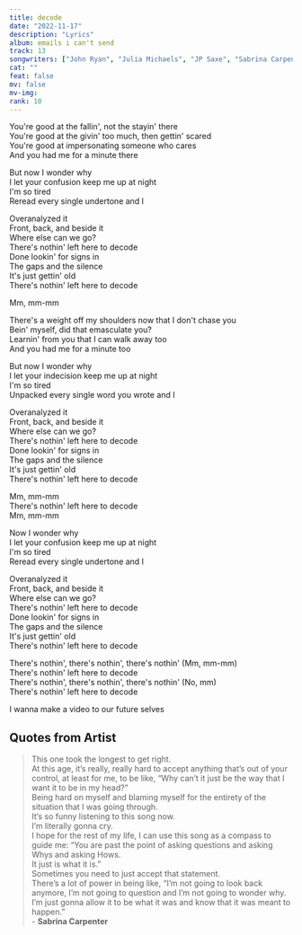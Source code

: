 ```yaml
---
title: decode
date: "2022-11-17"
description: "Lyrics"
album: emails i can't send
track: 13
songwriters: ["John Ryan", "Julia Michaels", "JP Saxe", "Sabrina Carpenter"]
cat: ""
feat: false
mv: false
mv-img:
rank: 10
---
```


<p className="verse-one">
You're good at the fallin', not the stayin' there<br />
You're good at the givin' too much, then gettin' scared <br />
You're good at impersonating someone who cares<br />
And you had me for a minute there <br />
</p>
<p className="pre-chorus">
But now I wonder why <br />
I let your confusion keep me up at night <br />
I'm so tired <br />
Reread every single undertone and I <br />
</p>
<p className="chorus">
Overanalyzed it <br />
Front, back, and beside it <br />
Where else can we go? <br />
There's nothin' left here to decode <br />
Done lookin' for signs in <br />
The gaps and the silence <br />
It's just gettin' old <br />
There's nothin' left here to decode <br />
</p>
<p className="post-chorus">
Mm, mm-mm <br />
</p>
<p className="verse-two">
There's a weight off my shoulders now that I don't chase you <br />
Bein' myself, did that emasculate you? <br />
Learnin' from you that I can walk away too <br />
And you had me for a minute too <br />
</p>
<p className="pre-chorus">
But now I wonder why <br />
I let your indecision keep me up at night <br />
I'm so tired <br />
Unpacked every single word you wrote and I <br />
</p>
<p className="chorus">
Overanalyzed it <br />
Front, back, and beside it <br />
Where else can we go? <br />
There's nothin' left here to decode <br />
Done lookin' for signs in <br />
The gaps and the silence <br />
It's just gettin' old <br />
There's nothin' left here to decode <br />
</p>
<p className="post-chorus">
Mm, mm-mm <br />
There's nothin' left here to decode <br />
Mm, mm-mm <br />
</p>
<p className="pre-chorus">
Now I wonder why <br />
I let your confusion keep me up at night <br />
I'm so tired <br />
Reread every single undertone and I <br />
</p>
<p className="chorus">
Overanalyzed it <br />
Front, back, and beside it <br />
Where else can we go? <br />
There's nothin' left here to decode <br />
Done lookin' for signs in <br />
The gaps and the silence <br />
It's just gettin' old <br />
There's nothin' left here to decode <br />
</p>
<p className="post-chorus">
There's nothin', there's nothin', there's nothin' (Mm, mm-mm) <br />
There's nothin' left here to decode <br />
There's nothin', there's nothin', there's nothin' (No, mm) <br />
There's nothin' left here to decode <br />
</p>
<p className="outro">
I wanna make a video to our future selves <br />
</p>

## Quotes from Artist

<blockquote>
This one took the longest to get right. <br />
 At this age, it’s really, really hard to accept anything that’s out of your control, at least for me, to be like, “Why can’t it just be the way that I want it to be in my head?” <br /> Being hard on myself and blaming myself for the entirety of the situation that I was going through.<br /> It’s so funny listening to this song now. <br />I’m literally gonna cry.<br /> I hope for the rest of my life, I can use this song as a compass to guide me: “You are past the point of asking questions and asking Whys and asking Hows.<br /> It just is what it is.”<br /> Sometimes you need to just accept that statement.<br />
There’s a lot of power in being like, “I’m not going to look back anymore, I’m not going to question and I’m not going to wonder why.<br /> I’m just gonna allow it to be what it was and know that it was meant to happen.”<br /> - <b>Sabrina Carpenter</b>
</blockquote>
